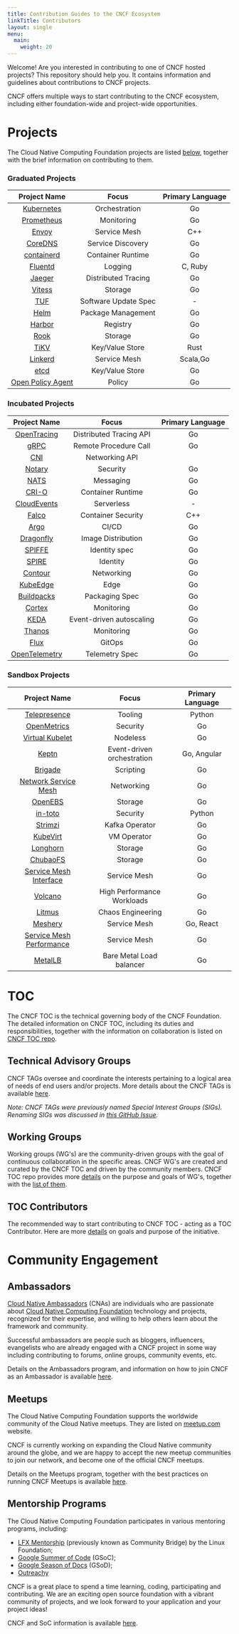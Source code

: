 ```yaml
---
title: Contribution Guides to the CNCF Ecosystem
linkTitle: Contributors
layout: single
menu:
  main:
    weight: 20
---
```


Welcome! Are you interested in contributing to one of CNCF hosted projects? This repository should help you. It contains information and guidelines about contributions to CNCF projects.

CNCF offers multiple ways to start contributing to the CNCF ecosystem, including either foundation-wide and project-wide opportunities.

# Projects

The Cloud Native Computing Foundation projects are listed [below](projects/), together with the brief information on contributing to them.

### Graduated Projects

|                   Project Name                   |        Focus         | Primary Language |
| :----------------------------------------------: | :------------------: | :--------------: |
|        [Kubernetes](projects/#kubernetes)        |    Orchestration     |        Go        |
|        [Prometheus](projects/#prometheus)        |      Monitoring      |        Go        |
|             [Envoy](projects/#envoy)             |     Service Mesh     |       C++        |
|           [CoreDNS](projects/#coredns)           |  Service Discovery   |        Go        |
|        [containerd](projects/#containerd)        |  Container Runtime   |        Go        |
|           [Fluentd](projects/#fluentd)           |       Logging        |     C, Ruby      |
|            [Jaeger](projects/#jaeger)            | Distributed Tracing  |        Go        |
|            [Vitess](projects/#vitess)            |       Storage        |        Go        |
|               [TUF](projects/#tuf)               | Software Update Spec |        \-        |
|              [Helm](projects/#helm)              |  Package Management  |        Go        |
|            [Harbor](projects/#harbor)            |       Registry       |        Go        |
|              [Rook](projects/#rook)              |       Storage        |        Go        |
|              [TiKV](projects/#tikv)              |   Key/Value Store    |       Rust       |
|           [Linkerd](projects/#linkerd)           |     Service Mesh     |     Scala,Go     |
|              [etcd](projects/#etcd)              |   Key/Value Store    |        Go        |
| [Open Policy Agent](projects/#open-policy-agent) |        Policy        |        Go        |

### Incubated Projects

|               Project Name               |          Focus           | Primary Language |
| :--------------------------------------: | :----------------------: | :--------------: |
|   [OpenTracing](projects/#opentracing)   | Distributed Tracing API  |        Go        |
|          [gRPC](projects/#grpc)          |  Remote Procedure Call   |        Go        |
|           [CNI](projects/#cni)           |      Networking API      |                  |
|        [Notary](projects/#notary)        |         Security         |        Go        |
|          [NATS](projects/#nats)          |        Messaging         |        Go        |
|         [CRI-O](projects/#cri-o)         |    Container Runtime     |        Go        |
|   [CloudEvents](projects/#cloudevents)   |        Serverless        |        \-        |
|         [Falco](projects/#falco)         |    Container Security    |       C++        |
|          [Argo](projects/#argo)          |          CI/CD           |        Go        |
|     [Dragonfly](projects/#dragonfly)     |    Image Distribution    |        Go        |
|        [SPIFFE](projects/#spiffe)        |      Identity spec       |        Go        |
|         [SPIRE](projects/#spire)         |         Identity         |        Go        |
|       [Contour](projects/#contour)       |        Networking        |        Go        |
|      [KubeEdge](projects/#kubeedge)      |           Edge           |        Go        |
|    [Buildpacks](projects/#buildpacks)    |      Packaging Spec      |        Go        |
|        [Cortex](projects/#cortex)        |        Monitoring        |        Go        |
|          [KEDA](projects/#keda)          | Event-driven autoscaling |        Go        |
|        [Thanos](projects/#thanos)        |        Monitoring        |        Go        |
|          [Flux](projects/#flux)          |          GitOps          |        Go        |
| [OpenTelemetry](projects/#opentelemetry) |      Telemetry Spec      |        Go        |

### Sandbox Projects

|                        Project Name                        |           Focus            | Primary Language |
| :--------------------------------------------------------: | :------------------------: | :--------------: |
|           [Telepresence](projects/#telepresence)           |          Tooling           |      Python      |
|            [OpenMetrics](projects/#openmetrics)            |          Security          |        Go        |
|        [Virtual Kubelet](projects/#virtual-kubelet)        |          Nodeless          |        Go        |
|                  [Keptn](projects/#keptn)                  | Event-driven orchestration |   Go, Angular    |
|                [Brigade](projects/#Brigade)                |         Scripting          |        Go        |
|   [Network Service Mesh](projects/#network-service-mesh)   |         Networking         |        Go        |
|                [OpenEBS](projects/#openebs)                |          Storage           |        Go        |
|                [in-toto](projects/#in-toto)                |          Security          |      Python      |
|                [Strimzi](projects/#strimzi)                |       Kafka Operator       |        Go        |
|               [KubeVirt](projects/#kubevirt)               |        VM Operator         |        Go        |
|               [Longhorn](projects/#longhorn)               |          Storage           |        Go        |
|               [ChubaoFS](projects/#chubaofs)               |          Storage           |        Go        |
| [Service Mesh Interface](projects/#service-mesh-interface) |        Service Mesh        |        Go        |
|                [Volcano](projects/#volcano)                | High Performance Workloads |        Go        |
|                 [Litmus](projects/#litmus)                 |     Chaos Engineering      |        Go        |
|                 [Meshery](projects/#meshery)               |     Service Mesh           |     Go, React    |
| [Service Mesh Performance](projects/#service-mesh-performance)|     Service Mesh           |        Go        |
|            [MetalLB](projects/#metallb)                    |   Bare Metal Load balancer |        Go        |

# TOC

The CNCF TOC is the technical governing body of the CNCF Foundation. The detailed information on CNCF TOC, including its duties and responsibilities, together with the information on collaboration is listed on [CNCF TOC repo](https://github.com/cncf/toc/).

## Technical Advisory Groups

CNCF TAGs oversee and coordinate the interests pertaining to a logical area of needs of end users and/or projects. More details about the CNCF TAGs is available [here](https://github.com/cncf/toc/tree/main/tags).

_Note: CNCF TAGs were previously named Special Interest Groups (SIGs). Renaming SIGs was discussed in [this GitHub Issue](https://github.com/cncf/toc/issues/549)._

## Working Groups

Working groups (WG's) are the community-driven groups with the goal of continuous collaboration in the specific areas. CNCF WG's are created and curated by the CNCF TOC and driven by the community members. CNCF TOC repo provides more [details](https://github.com/cncf/toc/tree/master/workinggroups#cncf-working-groups) on the purpose and goals of WG's, together with the [list of them](https://github.com/cncf/toc/blob/master/README.md#working-groups).

## TOC Contributors

The recommended way to start contributing to CNCF TOC - acting as a TOC Contributor. Here are more [details](https://github.com/cncf/toc/blob/master/CONTRIBUTORS.md) on goals and purpose of the initiative.

# Community Engagement

## Ambassadors

[Cloud Native Ambassadors](https://www.cncf.io/people/ambassadors/) (CNAs) are individuals who are passionate about [Cloud Native Computing Foundation](https://www.cncf.io/) technology and projects, recognized for their expertise, and willing to help others learn about the framework and community.

Successful ambassadors are people such as bloggers, influencers, evangelists who are already engaged with a CNCF project in some way including contributing to forums, online groups, community events, etc.

Details on the Ambassadors program, and information on how to join CNCF as an Ambassador is available [here](https://github.com/cncf/ambassadors).

## Meetups

The Cloud Native Computing Foundation supports the worldwide community of the Cloud Native meetups. They are listed on [meetup.com](https://www.meetup.com/pro/cncf/) website.

CNCF is currently working on expanding the Cloud Native community around the globe, and we are happy to accept the new meetup communities to join our network, and become one of the official CNCF meetups.

Details on the Meetups program, together with the best practices on running CNCF Meetups is available [here](https://github.com/cncf/meetups).

## Mentorship Programs

The Cloud Native Computing Foundation participates in various mentoring programs, including:

- [LFX Mentorship](https://github.com/cncf/mentoring/tree/master/lfx-mentorship) (previously known as Community Bridge) by the Linux Foundation;
- [Google Summer of Code](https://github.com/cncf/mentoring/tree/master/summerofcode) (GSoC);
- [Google Season of Docs](https://github.com/cncf/mentoring/tree/master/seasonofdocs) (GSoD);
- [Outreachy](https://github.com/cncf/mentoring/tree/master/outreachy)

CNCF is a great place to spend a time learning, coding, participating and contributing. We are an exciting open source foundation with a vibrant community of projects, and we look forward to your application and your project ideas!

CNCF and SoC information is available [here](https://github.com/cncf/soc/blob/master/README.md).
